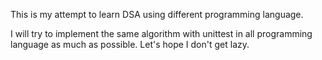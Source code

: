 This is my attempt to learn DSA using different programming language. 

I will try to implement the same algorithm with unittest in all programming language as much as possible. Let's hope I don't get lazy.